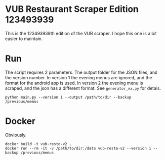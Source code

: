 # VUB Restaurant Scraper Edition 123493939

This is the 123493939th edition of the VUB scraper. I hope this one is a bit easier to maintain.

# Run

The script requires 2 parameters. The output folder for the JSON files, and the version number.
In version 1 the evening menus are ignored, and the format for the android app is used.
In version 2 the evening menu is scraped, and the json has a different format. See `generator_vx.py` for detais.

```
python main.py --version 1 --output /path/to/dir --backup /previous/menus
```

# Docker

Obviously.

```
docker build -t vub-resto-v2 .
docker run --rm -it -v /path/to/dir:/data vub-resto-v2 --version 1 --backup /previous/menus
```